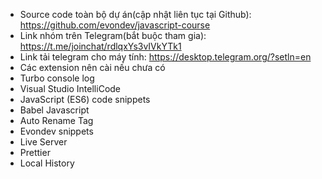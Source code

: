 - Source code toàn bộ dự án(cập nhật liên tục tại Github): https://github.com/evondev/javascript-course
- Link nhóm trên Telegram(bắt buộc tham gia): https://t.me/joinchat/rdlqxYs3vIVkYTk1
- Link tải telegram cho máy tính: https://desktop.telegram.org/?setln=en
- Các extension nên cài nếu chưa có
- Turbo console log
- Visual Studio IntelliCode
- JavaScript (ES6) code snippets
- Babel Javascript
- Auto Rename Tag
- Evondev snippets
- Live Server
- Prettier
- Local History
